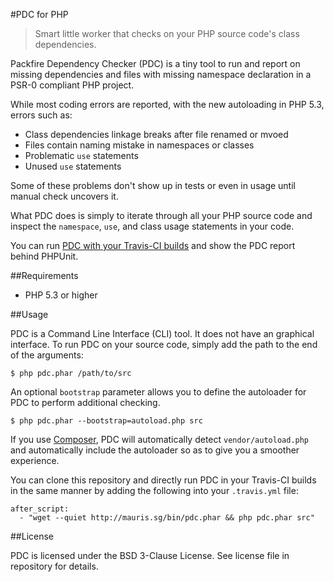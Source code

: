 #PDC for PHP

>Smart little worker that checks on your PHP source code's class dependencies.

Packfire Dependency Checker (PDC) is a tiny tool to run and report on missing dependencies and files with missing namespace declaration in a PSR-0 compliant PHP project. 

While most coding errors are reported, with the new autoloading in PHP 5.3, errors such as:

- Class dependencies linkage breaks after file renamed or mvoed
- Files contain naming mistake in namespaces or classes
- Problematic `use` statements
- Unused `use` statements

Some of these problems don't show up in tests or even in usage until manual check uncovers it. 

What PDC does is simply to iterate through all your PHP source code and inspect the `namespace`, `use`, and class usage statements in your code. 

You can run [PDC with your Travis-CI builds](http://packfire.tumblr.com/post/34222935980/github-gist-and-travis-ci-integration) and show the PDC report behind PHPUnit. 

##Requirements

- PHP 5.3 or higher

##Usage

PDC is a Command Line Interface (CLI) tool. It does not have an graphical interface. To run PDC on your source code, simply add the path to the end of the arguments:

    $ php pdc.phar /path/to/src

An optional `bootstrap` parameter allows you to define the autoloader for PDC to perform additional checking.

    $ php pdc.phar --bootstrap=autoload.php src

If you use [Composer](http://getcomposer.org/), PDC will automatically detect `vendor/autoload.php` and automatically include the autoloader so as to give you a smoother experience.

You can clone this repository and directly run PDC in your Travis-CI builds in the same manner by adding the following into your `.travis.yml` file:

    after_script:
      - "wget --quiet http://mauris.sg/bin/pdc.phar && php pdc.phar src"

##License

PDC is licensed under the BSD 3-Clause License. See license file in repository for details.